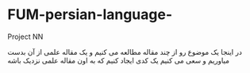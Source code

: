 # FUM-persian-language-
Project NN

در اینجا یک موضوع رو از چند مقاله مطالعه می کنیم و یک مقاله علمی از آن بدست میاوریم و سعی می کنیم یک کدی ایجاد کنیم که به اون مقاله علمی نزدیک باشه
